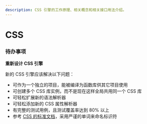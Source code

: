 ```yaml
---
description: CSS 引擎的工作原理、相关概念和相关接口用法介绍。
---
```


# CSS

### 待办事项

**重新设计 CSS 引擎**

新的 CSS 引擎应该解决以下问题：

* 可作为一个独立的项目，能被编译为函数库供其它项目使用
* 可创建多个 CSS 库实例，而不是现在这样全局共用同一个 CSS 库
* 可轻松扩展新的语法解析器
* 可轻松添加新的 CSS 属性解析器
* 有完整的测试用例，且测试覆盖率达到 80% 以上
* 参考 [CSS 的标准文档](https://www.w3.org/TR/2021/WD-css-cascade-5-20210319/)，采用严谨的单词来命名标识符





